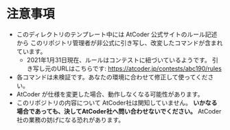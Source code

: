 # 注意事項

* このディレクトリのテンプレート中には AtCoder 公式サイトのルール記述から
  このリポジトリ管理者が非公式に引き写し、改変したコマンドが含まれています。
  * 2021年1月31日現在、ルールはコンテストに紐づいているようです。
    引き写し元のURLはこちらです: https://atcoder.jp/contests/abc190/rules
* 各コマンドは未検証です。あなたの環境に合わせて修正して使ってください。
* AtCoder が仕様を変更した場合、動作しなくなる可能性があります。
* このリポジトリの内容について AtCoder社は関知していません。
  **いかなる場合であっても、決してAtCoder社へ問い合わせないでください。** AtCoder社の業務の妨げになる恐れがあります。

